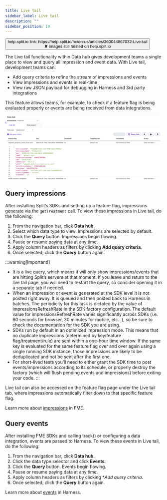 ```yaml
---
title: Live tail
sidebar_label: Live tail
description: ""
sidebar_position: 19
---
```


<p>
  <button style={{borderRadius:'8px', border:'1px', fontFamily:'Courier New', fontWeight:'800', textAlign:'left'}}> help.split.io link: https://help.split.io/hc/en-us/articles/360044867032-Live-tail <br /> ✘ images still hosted on help.split.io </button>
</p>

The Live tail functionality within Data hub gives development teams a single place to view and query all impression and event data. With Live tail, development teams can:

* Add query criteria to refine the stream of impressions and events
* View impressions and events in real-time
* View raw JSON payload for debugging in Harness and 3rd party integrations

This feature allows teams, for example, to check if a feature flag is being evaluated properly or events are being received from data integrations.

![](./static/live-tail.png)

## Query impressions 

After installing Split’s SDKs and setting up a feature flag, impressions generate via the `getTreatment` call. To view these impressions in Live tail, do the following:

1. From the navigation bar, click **Data hub**. 
2. Select which data type to view. Impressions are selected by default.
3. Click the **Query** button. Impressions begin flowing.
4. Pause or resume paying data at any time.
5. Apply column headers as filters by clicking **Add query criteria**.
6. Once selected, click the **Query** button again.

:::warning[Important!]
- It is a live query, which means it will only show impressions/events that are hitting Split’s servers at that moment. If you leave and return to the live tail page, you will need to restart the query, so consider opening it in a separate tab if needed.
- When an impression or event is generated at the SDK level it is not posted right away. It is queued and then posted back to Harness in batches. The periodicity for this task is dictated by the value of impressionsRefreshRate in the SDK factory configuration. The default value for impressionsRefreshRate varies significantly across SDKs (i.e. 60 seconds for browser, 30 minutes for mobile, etc...), so be sure to check the documentation for the SDK you are using.
- SDKs run by default in an optimized impression mode. This means that no duplicate impressions (determined by key/feature flag/treatment/rule) are sent within a one-hour time window. If the same key is evaluated for the same feature flag over and over again using a single running SDK instance, those impressions are likely to be deduplicated and not be sent after the first one.
- For short-lived tests you’ll need to either grant the SDK time to post events/impressions according to its schedule, or properly destroy the factory (which will flush pending events and impressions) before exiting your code.
:::

Live tail can also be accessed on the feature flag page under the Live tail tab, where impressions automatically filter down to that specific feature flag.

Learn more about [impressions](/docs/feature-management-experimentation/feature-management/impressions) in FME.

## Query events 

After installing FME SDKs and calling track() or configuring a data integration, events are passed to Harness. To view these events in Live tail, do the following:

1. From the navigation bar, click **Data hub**.
2. Click the data type selector and click **Events**.
3. Click the **Query** button. Events begin flowing.
4. Pause or resume paying data at any time.
5. Apply column headers as filters by clicking **Add query criteria*.
6. Once selected, click the **Query** button again.

Learn more about [events](https://help.split.io/hc/en-us/articles/360020585772-Track-events) in Harness.